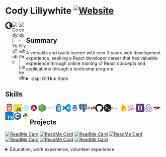 # Cody Lillywhite [![Website](https://img.shields.io/website?label=codylillywhite.com&style=for-the-badge&url=http%3A%2F%2Fcodylillywhite.com)][website]
[<img align="left" alt="" width="22px" src="https://raw.githubusercontent.com/iconic/open-iconic/master/svg/globe.svg" />][website]
[<img align="left" alt="Codyl | YouTube" width="22px" src="https://cdn.jsdelivr.net/npm/simple-icons@v3/icons/medium.svg" />][medium]
[<img align="left" alt="cody-lillywhite | LinkedIn" width="22px" src="https://cdn.jsdelivr.net/npm/simple-icons@v3/icons/linkedin.svg" />][linkedin]

<br/>

## Summary
A versatile and quick learner with over 3 years web development experience, seeking a React developer
career that has valuable experience through online training of React concepts and applications through a
bootcamp program.
<details>
  <summary>:zap: GitHub Stats</summary>
  <img align="left" alt="Codyl's GitHub Stats" src="https://github-readme-stats.vercel.app/api?username=Codyl&show_icons=true&hide_border=true&theme=radical" />
</details>

## Skills
<img align="left" alt="HTML5" width="26px" src="https://raw.githubusercontent.com/github/explore/80688e429a7d4ef2fca1e82350fe8e3517d3494d/topics/html/html.png" />
<img align="left" alt="JavaScript" width="26px" src="https://raw.githubusercontent.com/github/explore/80688e429a7d4ef2fca1e82350fe8e3517d3494d/topics/javascript/javascript.png" />
<img align="left" alt="React.js" width="26px" src="https://raw.githubusercontent.com/github/explore/80688e429a7d4ef2fca1e82350fe8e3517d3494d/topics/react/react.png" />
<img align="left" alt="Angular" width="26px" src="https://raw.githubusercontent.com/github/explore/80688e429a7d4ef2fca1e82350fe8e3517d3494d/topics/angular/angular.png" />
<img align="left" alt="Node.js" width="26px" src="https://raw.githubusercontent.com/github/explore/80688e429a7d4ef2fca1e82350fe8e3517d3494d/topics/nodejs/nodejs.png" />
<img align="left" alt="Express.js" width="26px" src="https://raw.githubusercontent.com/github/explore/80688e429a7d4ef2fca1e82350fe8e3517d3494d/topics/express/express.png" />
<img align="left" alt="CSS3" width="26px" src="https://raw.githubusercontent.com/github/explore/80688e429a7d4ef2fca1e82350fe8e3517d3494d/topics/css/css.png" />
<img align="left" alt="Visual Studio Code" width="26px" src="https://raw.githubusercontent.com/github/explore/80688e429a7d4ef2fca1e82350fe8e3517d3494d/topics/visual-studio-code/visual-studio-code.png" />
<img align="left" alt="SQL" width="26px" src="https://raw.githubusercontent.com/github/explore/80688e429a7d4ef2fca1e82350fe8e3517d3494d/topics/sql/sql.png" />
<img align="left" alt="Postgres" width="26px" src="https://raw.githubusercontent.com/github/explore/80688e429a7d4ef2fca1e82350fe8e3517d3494d/topics/postgresql/postgresql.png" />
<img align="left" alt="Git" width="26px" src="https://raw.githubusercontent.com/github/explore/80688e429a7d4ef2fca1e82350fe8e3517d3494d/topics/git/git.png" />
<img align="left" alt="GitHub" width="26px" src="https://raw.githubusercontent.com/github/explore/78df643247d429f6cc873026c0622819ad797942/topics/github/github.png" />
<img align="left" alt="Terminal" width="26px" src="https://raw.githubusercontent.com/github/explore/80688e429a7d4ef2fca1e82350fe8e3517d3494d/topics/terminal/terminal.png" />
<img align="left" alt="Terminal" width="26px" src="https://raw.githubusercontent.com/github/explore/80688e429a7d4ef2fca1e82350fe8e3517d3494d/topics/mongodb/mongodb.png" />
<img align="left" alt="Terminal" width="26px" src="https://raw.githubusercontent.com/github/explore/80688e429a7d4ef2fca1e82350fe8e3517d3494d/topics/firebase/firebase.png" />
<img align="left" alt="Terminal" width="26px" src="https://raw.githubusercontent.com/github/explore/80688e429a7d4ef2fca1e82350fe8e3517d3494d/topics/sass/sass.png" />
<img align="left" alt="Terminal" width="26px" src="https://raw.githubusercontent.com/github/explore/80688e429a7d4ef2fca1e82350fe8e3517d3494d/topics/bootstrap/bootstrap.png" />
<img align="left" alt="Terminal" width="26px" src="https://raw.githubusercontent.com/github/explore/80688e429a7d4ef2fca1e82350fe8e3517d3494d/topics/redux/redux.png" />
<img align="left" alt="Terminal" width="26px" src="https://raw.githubusercontent.com/github/explore/80688e429a7d4ef2fca1e82350fe8e3517d3494d/topics/mongoose/mongoose.png" />
<img align="left" alt="Terminal" width="26px" src="https://raw.githubusercontent.com/github/explore/80688e429a7d4ef2fca1e82350fe8e3517d3494d/topics/typescript/typescript.png" />
<img align="left" alt="Terminal" width="26px" src="https://raw.githubusercontent.com/github/explore/80688e429a7d4ef2fca1e82350fe8e3517d3494d/topics/cpp/cpp.png" />
<img align="left" alt="Terminal" width="26px" src="https://raw.githubusercontent.com/github/explore/80688e429a7d4ef2fca1e82350fe8e3517d3494d/topics/python/python.png" />
<br/>

## Projects
[![ReadMe Card](https://github-readme-stats.vercel.app/api/pin/?username=Codyl&repo=react-toastmasters)](https://codyl.github.io/react-toastmasters/)
[![ReadMe Card](https://github-readme-stats.vercel.app/api/pin/?username=Codyl&repo=bootstrap-toastmasters)](https://codyl.github.io/bootstrap-toastmasters/)
[![ReadMe Card](https://github-readme-stats.vercel.app/api/pin/?username=Codyl&repo=fanowrimo)](https://codyl.github.io/fanowrimo/)
[![ReadMe Card](https://github-readme-stats.vercel.app/api/pin/?username=Codyl&repo=fcc-quote-generator)](https://codyl.github.io/fcc-quote-generator/)
[![ReadMe Card](https://github-readme-stats.vercel.app/api/pin/?username=Codyl&repo=cp-order-queue)](https://codyl.github.io/cp-order-queue/)
[![ReadMe Card](https://github-readme-stats.vercel.app/api/pin/?username=Codyl&repo=cp-cycle-count)](https://codyl.github.io/cp-cycle-count/)
[![ReadMe Card](https://github-readme-stats.vercel.app/api/pin/?username=Codyl&repo=dnd-tabletop)](https://codyl.github.io/dnd-tabletop/)

<details>
  <summary>Education, work experience, volunteer experience</summary>
  </br>
  
## Education
### BS, Software Engineering 
* Related Coursework: Web Backend Development II, Web Full-Stack Development, Data Structures, Software Engineering II, Technical Communication
### Full Stack Bootcamp
* Deployed [react toastmasters project](https://mwtoastmasters.netlify.app) using deepened understanding of Bootstrap, React
* Manual built and compressed [Bootstrap toastmasters project](https://github.com/Codyl/bootstrap-toastmasters) with usemin, copyfiles, and imagemin
* Wrote small programs using React Native and Node.js

## Work Experience
### Container and Packaging
*	Increased efficiency through collaborating with 20 team members reducing workload 
*	Improved 100+ item counts to be more accurate to actual quantity


## Volunteer Experience
### Programming Teacher
* Planned 2 programming language courses while considering student motivation and schedules
* Trained 3 students to develop programs by teaching functions, classes, and development lifecycle
</details>

[Website]: http://codylillywhite.com
[linkedin]: https://www.linkedin.com/in/cody-lillywhite/
[medium]: https://codylillyw.medium.com/

